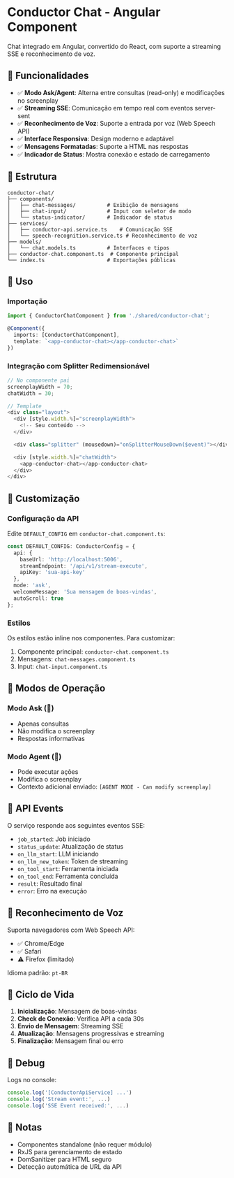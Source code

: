 # Conductor Chat - Angular Component

Chat integrado em Angular, convertido do React, com suporte a streaming SSE e reconhecimento de voz.

## 🎯 Funcionalidades

- ✅ **Modo Ask/Agent**: Alterna entre consultas (read-only) e modificações no screenplay
- ✅ **Streaming SSE**: Comunicação em tempo real com eventos server-sent
- ✅ **Reconhecimento de Voz**: Suporte a entrada por voz (Web Speech API)
- ✅ **Interface Responsiva**: Design moderno e adaptável
- ✅ **Mensagens Formatadas**: Suporte a HTML nas respostas
- ✅ **Indicador de Status**: Mostra conexão e estado de carregamento

## 📁 Estrutura

```
conductor-chat/
├── components/
│   ├── chat-messages/          # Exibição de mensagens
│   ├── chat-input/             # Input com seletor de modo
│   └── status-indicator/       # Indicador de status
├── services/
│   ├── conductor-api.service.ts    # Comunicação SSE
│   └── speech-recognition.service.ts # Reconhecimento de voz
├── models/
│   └── chat.models.ts          # Interfaces e tipos
├── conductor-chat.component.ts  # Componente principal
└── index.ts                    # Exportações públicas
```

## 🚀 Uso

### Importação

```typescript
import { ConductorChatComponent } from './shared/conductor-chat';

@Component({
  imports: [ConductorChatComponent],
  template: `<app-conductor-chat></app-conductor-chat>`
})
```

### Integração com Splitter Redimensionável

```typescript
// No componente pai
screenplayWidth = 70;
chatWidth = 30;

// Template
<div class="layout">
  <div [style.width.%]="screenplayWidth">
    <!-- Seu conteúdo -->
  </div>

  <div class="splitter" (mousedown)="onSplitterMouseDown($event)"></div>

  <div [style.width.%]="chatWidth">
    <app-conductor-chat></app-conductor-chat>
  </div>
</div>
```

## 🎨 Customização

### Configuração da API

Edite `DEFAULT_CONFIG` em `conductor-chat.component.ts`:

```typescript
const DEFAULT_CONFIG: ConductorConfig = {
  api: {
    baseUrl: 'http://localhost:5006',
    streamEndpoint: '/api/v1/stream-execute',
    apiKey: 'sua-api-key'
  },
  mode: 'ask',
  welcomeMessage: 'Sua mensagem de boas-vindas',
  autoScroll: true
};
```

### Estilos

Os estilos estão inline nos componentes. Para customizar:

1. Componente principal: `conductor-chat.component.ts`
2. Mensagens: `chat-messages.component.ts`
3. Input: `chat-input.component.ts`

## 🔧 Modos de Operação

### Modo Ask (💬)
- Apenas consultas
- Não modifica o screenplay
- Respostas informativas

### Modo Agent (🤖)
- Pode executar ações
- Modifica o screenplay
- Contexto adicional enviado: `[AGENT MODE - Can modify screenplay]`

## 📡 API Events

O serviço responde aos seguintes eventos SSE:

- `job_started`: Job iniciado
- `status_update`: Atualização de status
- `on_llm_start`: LLM iniciando
- `on_llm_new_token`: Token de streaming
- `on_tool_start`: Ferramenta iniciada
- `on_tool_end`: Ferramenta concluída
- `result`: Resultado final
- `error`: Erro na execução

## 🎤 Reconhecimento de Voz

Suporta navegadores com Web Speech API:
- ✅ Chrome/Edge
- ✅ Safari
- ⚠️ Firefox (limitado)

Idioma padrão: `pt-BR`

## 🔄 Ciclo de Vida

1. **Inicialização**: Mensagem de boas-vindas
2. **Check de Conexão**: Verifica API a cada 30s
3. **Envio de Mensagem**: Streaming SSE
4. **Atualização**: Mensagens progressivas e streaming
5. **Finalização**: Mensagem final ou erro

## 🐛 Debug

Logs no console:
```javascript
console.log('[ConductorApiService] ...')
console.log('Stream event:', ...)
console.log('SSE Event received:', ...)
```

## 📝 Notas

- Componentes standalone (não requer módulo)
- RxJS para gerenciamento de estado
- DomSanitizer para HTML seguro
- Detecção automática de URL da API
